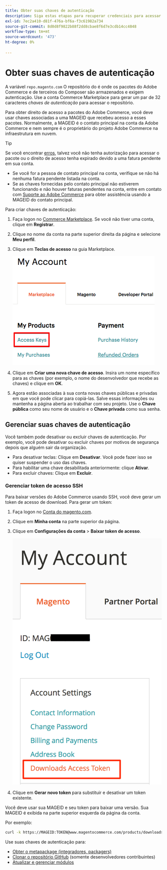 ```yaml
---
title: Obter suas chaves de autenticação
description: Siga estas etapas para recuperar credenciais para acessar os pacotes do Adobe Commerce Composer em repo.magento.com.
exl-id: 7ec2a410-d81f-476a-bf6a-f3c61982a734
source-git-commit: 8d0d8f9822b88f2dd8cbae8f6d7e3cdb14cc4848
workflow-type: tm+mt
source-wordcount: '473'
ht-degree: 0%

---
```


# Obter suas chaves de autenticação

A variável `repo.magento.com` O repositório do é onde os pacotes do Adobe Commerce e de terceiros do Composer são armazenados e exigem autenticação. Use a conta Commerce Marketplace para gerar um par de 32 caracteres *chaves de autenticação* para acessar o repositório.

Para obter direito de acesso a pacotes do Adobe Commerce, você deve usar chaves associadas a uma MAGEID que recebeu acesso a esses pacotes. Normalmente, a MAGEID é o contato principal na conta da Adobe Commerce e nem sempre é o proprietário do projeto Adobe Commerce na infraestrutura em nuvem.

>[!TIP]
>
>Se você encontrar [erros](https://experienceleague.adobe.com/docs/commerce-knowledge-base/kb/troubleshooting/deployment/magento-commerce-cloud-repo-could-not-be-accessed-403-forbidden-or-404-not-found-error-when-deploying.html), talvez você não tenha autorização para acessar o pacote ou o direito de acesso tenha expirado devido a uma fatura pendente em sua conta.
>
>* Se você for a pessoa de contato principal na conta, verifique se não há nenhuma fatura pendente listada na conta.
>* Se as chaves fornecidas pelo contato principal não estiverem funcionando e não houver faturas pendentes na conta, entre em contato com [Suporte ao Adobe Commerce](https://experienceleague.adobe.com/docs/commerce-knowledge-base/kb/help-center-guide/magento-help-center-user-guide.html#submit-ticket) para obter assistência usando a MAGEID do contato principal.

Para criar chaves de autenticação:

1. Faça logon no [Commerce Marketplace](https://commercemarketplace.adobe.com/). Se você não tiver uma conta, clique em **Registrar**.

1. Clique no nome da conta na parte superior direita da página e selecione **Meu perfil**.

1. Clique em **Teclas de acesso** na guia Marketplace.

   ![Obtenha suas chaves de acesso seguras no Commerce Marketplace](../../assets/installation/cloud_access-key.png)

1. Clique em **Criar uma nova chave de acesso**. Insira um nome específico para as chaves (por exemplo, o nome do desenvolvedor que recebe as chaves) e clique em **OK**.

1. Agora estão associadas à sua conta novas chaves públicas e privadas em que você pode clicar para copiá-las. Salve essas informações ou mantenha a página aberta ao trabalhar com seu projeto. Use o **Chave pública** como seu nome de usuário e o **Chave privada** como sua senha.

## Gerenciar suas chaves de autenticação

Você também pode desativar ou excluir chaves de autenticação. Por exemplo, você pode desativar ou excluir chaves por motivos de segurança depois que alguém sair da organização.

* Para desativar teclas: Clique em **Desativar**. Você pode fazer isso se quiser suspender o uso das chaves.
* Para habilitar uma chave desabilitada anteriormente: clique **Ativar**.
* Para excluir chaves: Clique em **Excluir**.

### Gerenciar token de acesso SSH

Para baixar versões do Adobe Commerce usando SSH, você deve gerar um token de acesso de download. Para gerar um token:

1. Faça logon no [Conta do magento.com](https://account.magento.com/customer/account/login).
1. Clique em **Minha conta** na parte superior da página.
1. Clique em **Configurações da conta** > **Baixar token de acesso**.

   ![Acessar suas chaves](../../assets/installation/connect_keys1.png)

1. Clique em **Gerar novo token** para substituir e desativar um token existente.

Você deve usar sua MAGEID e seu token para baixar uma versão. Sua MAGEID é exibida na parte superior esquerda da página da conta.

Por exemplo:

```bash
curl -k https://MAGEID:TOKEN@www.magentocommerce.com/products/downloads/info/help
```

Use suas chaves de autenticação para:

* [Obter o metapackage (integradores, packagers)](../composer.md)
* [Clonar o repositório GitHub](https://developer.adobe.com/commerce/contributor/guides/install/clone-repository/) (somente desenvolvedores contribuintes)
* [Atualizar e gerenciar módulos](../../upgrade/modules/upgrade.md)
